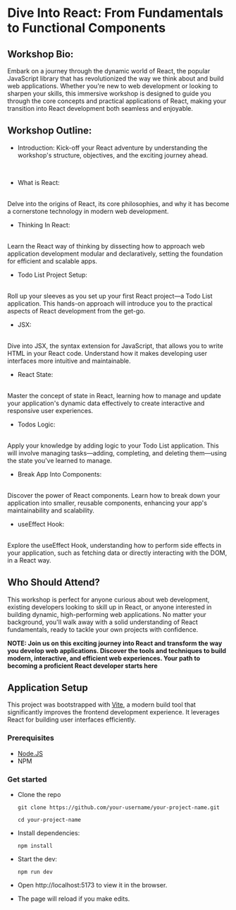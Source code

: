# Dive Into React: From Fundamentals to Functional Components

  ## Workshop Bio:

  Embark on a journey through the dynamic world of React, the popular JavaScript library that has revolutionized the way we think about and build web applications. Whether you're new to web development or looking to sharpen your skills, this immersive workshop is designed to guide you through the core concepts and practical applications of React, making your transition into React development both seamless and enjoyable.

  ## Workshop Outline:

  - Introduction:
    Kick-off your React adventure by understanding the workshop's structure, objectives, and the exciting journey ahead.
 <br/>
 
  - What is React: 
  <br/>
    Delve into the origins of React, its core philosophies, and why it has become a cornerstone technology in modern web development.

  - Thinking In React: 
  <br/>
    Learn the React way of thinking by dissecting how to approach web application development modular and declaratively, setting the foundation for efficient and scalable apps.

  - Todo List Project Setup: 
  <br/>
    Roll up your sleeves as you set up your first React project—a Todo List application. This hands-on approach will introduce you to the practical aspects of React development from the get-go.

  - JSX: 
  <br/>
    Dive into JSX, the syntax extension for JavaScript, that allows you to write HTML in your React code. Understand how it makes developing user interfaces more intuitive and maintainable.

  - React State: 
  <br/>
    Master the concept of state in React, learning how to manage and update your application's dynamic data effectively to create interactive and responsive user experiences.

  - Todos Logic: 
  <br/>
    Apply your knowledge by adding logic to your Todo List application. This will involve managing tasks—adding, completing, and deleting them—using the state you've learned to manage.

  - Break App Into Components: 
  <br/>
    Discover the power of React components. Learn how to break down your application into smaller, reusable components, enhancing your app's maintainability and scalability.

  - useEffect Hook: 
  <br/>
    Explore the useEffect Hook, understanding how to perform side effects in your application, such as fetching data or directly interacting with the DOM, in a React way.

  ## Who Should Attend?

  This workshop is perfect for anyone curious about web development, existing developers looking to skill up in React, or anyone interested in building dynamic, high-performing web applications. No matter your background, you'll walk away with a solid understanding of React fundamentals, ready to tackle your own projects with confidence.

**NOTE: Join us on this exciting journey into React and transform the way you develop web applications. Discover the tools and techniques to build modern, interactive, and efficient web experiences. Your path to becoming a proficient React developer starts here**



  ## Application Setup
  
  This project was bootstrapped with [Vite](https://vitejs.dev/), a modern build tool that significantly improves the frontend development experience. It leverages React for building user interfaces efficiently.

  ### Prerequisites
  - [Node.JS](https://nodejs.org/en)
  - NPM 

  ### Get started
  - Clone the repo
    ```
    git clone https://github.com/your-username/your-project-name.git
    
    cd your-project-name
    ```

  - Install dependencies:
    ```
    npm install
    ```

  - Start the dev: 
    ```
    npm run dev
    ```

  - Open http://localhost:5173 to view it in the browser. 
  
  - The page will reload if you make edits.

